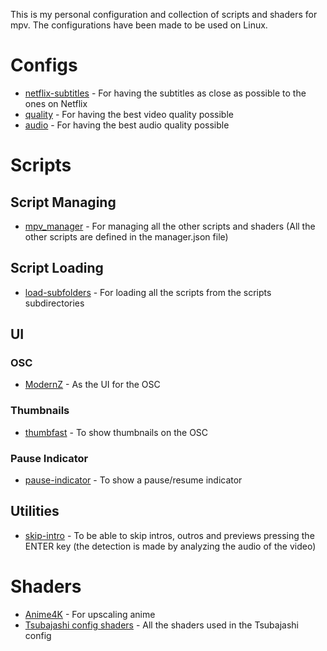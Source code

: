 This is my personal configuration and collection of scripts and shaders for mpv.
The configurations have been made to be used on Linux.

# Configs
- [netflix-subtitles](https://github.com/ang3lo-azevedo/mpv/tree/main/conf/netflix-subtitles) - For having the subtitles as close as possible to the ones on Netflix
- [quality](https://github.com/ang3lo-azevedo/mpv/tree/main/conf/quality) - For having the best video quality possible
- [audio](https://github.com/ang3lo-azevedo/mpv/tree/main/conf/audio) - For having the best audio quality possible

# Scripts
## Script Managing
- [mpv_manager](https://github.com/ang3lo-azevedo/mpv/tree/main/scripts/mpv_manager) - For managing all the other scripts and shaders (All the other scripts are defined in the manager.json file)

## Script Loading
- [load-subfolders](https://github.com/ang3lo-azevedo/mpv/tree/main/scripts/load-subfolders) - For loading all the scripts from the scripts subdirectories


## UI
### OSC
- [ModernZ](https://github.com/Samillion/ModernZ) - As the UI for the OSC

### Thumbnails
- [thumbfast](https://github.com/po5/thumbfast) - To show thumbnails on the OSC

### Pause Indicator
- [pause-indicator](https://github.com/thisisshihan/mpv-player-config-snad/tree/mpv-config-snad-windows-ubuntu-linux-macos/removed_conf/scripts/pause-indicator.lua) - To show a pause/resume indicator


## Utilities
- [skip-intro](https://github.com/rui-ddc/skip-intro) - To be able to skip intros, outros and previews pressing the ENTER key (the detection is made by analyzing the audio of the video) 



# Shaders
- [Anime4K](https://github.com/bloc97/Anime4K) - For upscaling anime
- [Tsubajashi config shaders](https://github.com/Tsubajashi/mpv-settings/tree/master/shaders) - All the shaders used in the Tsubajashi config